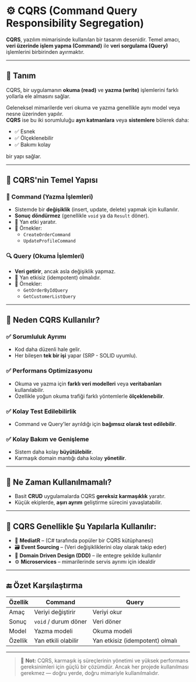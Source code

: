 # ⚙️ CQRS (Command Query Responsibility Segregation)

**CQRS**, yazılım mimarisinde kullanılan bir tasarım desenidir. Temel amacı, **veri üzerinde işlem yapma (Command)** ile **veri sorgulama (Query)** işlemlerini birbirinden ayırmaktır.

---

## 📖 Tanım

CQRS, bir uygulamanın **okuma (read)** ve **yazma (write)** işlemlerini farklı yollarla ele almasını sağlar.

Geleneksel mimarilerde veri okuma ve yazma genellikle aynı model veya nesne üzerinden yapılır.  
**CQRS** ise bu iki sorumluluğu **ayrı katmanlara** veya **sistemlere** bölerek daha:

- ✅ Esnek  
- ✅ Ölçeklenebilir  
- ✅ Bakımı kolay  

bir yapı sağlar.

---

## 🔄 CQRS'nin Temel Yapısı

### 🔧 Command (Yazma İşlemleri)
- Sistemde bir **değişiklik** (insert, update, delete) yapmak için kullanılır.
- **Sonuç döndürmez** (genellikle `void` ya da `Result` döner).
- 🧪 Yan etki yaratır.
- 📌 Örnekler:
  - `CreateOrderCommand`
  - `UpdateProfileCommand`

### 🔍 Query (Okuma İşlemleri)
- **Veri getirir**, ancak asla değişiklik yapmaz.
- 🌱 Yan etkisiz (idempotent) olmalıdır.
- 📌 Örnekler:
  - `GetOrderByIdQuery`
  - `GetCustomerListQuery`

---

## 🧠 Neden CQRS Kullanılır?

### ✅ Sorumluluk Ayrımı
- Kod daha düzenli hale gelir.
- Her bileşen **tek bir işi** yapar (SRP - SOLID uyumlu).

### ✅ Performans Optimizasyonu
- Okuma ve yazma için **farklı veri modelleri** veya **veritabanları** kullanılabilir.
- Özellikle yoğun okuma trafiği farklı yöntemlerle **ölçeklenebilir**.

### ✅ Kolay Test Edilebilirlik
- Command ve Query'ler ayrıldığı için **bağımsız olarak test edilebilir**.

### ✅ Kolay Bakım ve Genişleme
- Sistem daha kolay **büyütülebilir**.
- Karmaşık domain mantığı daha kolay **yönetilir**.

---

## 🚫 Ne Zaman Kullanılmamalı?

- Basit **CRUD** uygulamalarda CQRS **gereksiz karmaşıklık** yaratır.
- Küçük ekiplerde, **aşırı ayrım** geliştirme sürecini yavaşlatabilir.

---

## 🧰 CQRS Genellikle Şu Yapılarla Kullanılır:

- 🔄 **MediatR** – (C# tarafında popüler bir CQRS kütüphanesi)
- 🗃️ **Event Sourcing** – (Veri değişikliklerini olay olarak takip eder)
- 🧠 **Domain Driven Design (DDD)** – ile entegre şekilde kullanılır
- ⚙️ **Microservices** – mimarilerinde servis ayrımı için idealdir

---

## 🔚 Özet Karşılaştırma

| Özellik     | Command                   | Query                        |
|-------------|----------------------------|-------------------------------|
| Amaç        | Veriyi değiştirir          | Veriyi okur                   |
| Sonuç       | `void` / durum döner       | Veri döner                    |
| Model       | Yazma modeli               | Okuma modeli                  |
| Özellik     | Yan etkili olabilir        | Yan etkisiz (idempotent) olmalı |

---

> 🧩 **Not:** CQRS, karmaşık iş süreçlerinin yönetimi ve yüksek performans gereksinimleri için güçlü bir çözümdür. Ancak her projede kullanılması gerekmez — doğru yerde, doğru mimariyle kullanılmalıdır.
